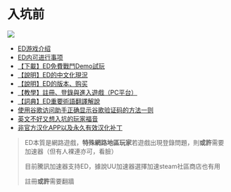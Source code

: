 入坑前
===


![](https://qiniu.elitedanger.cn/assets/files/2021-05-15/1621098765-565007-gameversion.jpeg)


* [ED游戏介绍](入坑前/【说明】ED游戏介绍.md)
* [ED内可进行事项](入坑前/【图片分享】ED内可进行事项.md)
* [【下載】ED免費戰鬥Demo試玩](https://forum.elitedanger.cn/d/532-elite-dangerous-demo)
* [【說明】ED的中文化現況](入坑前/【說明】ED的中文化現況.md)
* [【說明】ED的版本、购买](入坑前/【說明】ED的版本、购买.md)
* [【教學】註冊、登錄與進入遊戲（PC平台）](入坑前/【教學】註冊、登錄與進入遊戲（PC平台）.md)
* [【詞典】ED重要術語翻譯解說](入坑前/【詞典】ED重要術語翻譯解說（龜速編寫中）.md)
* [使用谷歌访问助手正确显示谷歌验证码的方法一则](入坑前/使用谷歌访问助手正确显示谷歌验证码的方法一则.md)
* [英文不好又想入坑的玩家福音](入坑前/英文不好又想入坑的玩家福音.md)
* [非官方汉化APP以及永久有效汉化补丁](入坑前/非官方汉化APP以及永久有效汉化补丁.md)


> ED本質是網路遊戲，**特殊網路地區玩家**若遊戲出現登錄問題，則**或許**需要加速器（但有人裸連亦可，看臉）  
> 
> 目前騰訊加速器支持ED，據說UU加速器選擇加速steam社區商店也有用  
> 
> 註冊**或許**需要翻牆
> 
